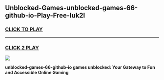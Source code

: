 
## Unblocked-Games-unblocked-games-66-github-io-Play-Free-luk2l
<h3>
<a href="https://premium76.site?title=unblocked-games-66-github-io&ref=09A">CLICK TO PLAY</a></h3>
<hr>

<h3>
<a href="https://premium76.site?title=unblocked-games-66-github-io&ref=09A">CLICK 2 PLAY</a>
  
</h3>

<a href="https://premium76.site?title=unblocked-games-66-github-io&ref=09A"><img src="https://clearcache.store/games.png"></a>


**unblocked-games-66-github-io games unblocked: Your Gateway to Fun and Accessible Online Gaming**
